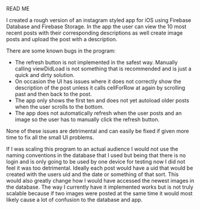 READ ME


I created a rough version of an instagram styled app for iOS using Firebase Database and Firebase Storage. In the app the user can view the 10 most recent posts with their corresponding descriptions as well create image posts and upload the post with a description.

There are some known bugs in the program:

- The refresh button is not implemented in the safest way. Manually calling viewDidLoad is not something that is recommended and is just a quick and dirty solution.
- On occasion the UI has issues where it does not correctly show the description of the post unless it calls cellForRow at again by scrolling past and then back to the post. 
- The app only shows the first ten and does not yet autoload older posts when the user scrolls to the bottom. 
- The app does not automatically refresh when the user posts and an image so the user has to manually click the refresh button.


None of these issues are detrimental and can easily be fixed if given more time to fix all the small UI problems.

If I was scaling this program to an actual audience I would not use the naming conventions in the database that I used but being that there is no login and is only going to be used by one device for testing now I did not feel it was too detrimental. Ideally each post would have a uid that would be created with the users uid and the date or something of that sort. This would also greatly change how I would have accessed the newest images in the database. The way I currently have it implemented works but is not truly scalable because if two images were posted at the same time it would most likely cause a lot of confusion to the database and app. 
